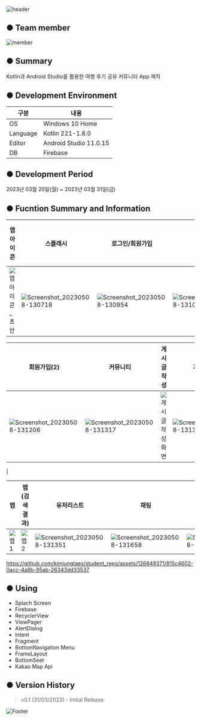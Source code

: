 ![header](https://capsule-render.vercel.app/api?type=waving&color=gradient&height=200&section=header&text=🏖️떠나자&fontSize=55)

● Team member
---------------------------
![member](https://github.com/kimjungtaes/student_repo/assets/126849371/29a7a653-0484-460b-9700-c61861f3fcaf)

● Summary
---------------------------
Kotlin과 Android Studio를 활용한 여행 후기 공유 커뮤니티 App 제작

● Development Environment
-------------
|구분|내용|
|---|------------------|
|OS|Windows 10 Home|
|Language|Kotlin 221-1.8.0|
|Editor|Android Studio 11.0.15|
|DB|Firebase|

● Development Period
----------------
2023년 03월 20일(월) ~ 2023년 03월 31일(금)


● Fucntion Summary and Information
-------------
|앱 아이콘|스플래시|로그인/회원가입|로그인|회원가입(1)|
|------|-----|--------|-----------|--------------|
|![앱 아이콘_초안](https://github.com/KimHuiseon230/firebaseTest23041904_repo/assets/126849356/3789fc5c-78f9-424f-bd51-28d2f3dac620)|![Screenshot_20230508-130718](https://github.com/KimHuiseon230/firebaseTest23041904_repo/assets/126849356/2d6cb5f4-9ba1-4232-84c1-7de631deadff)|![Screenshot_20230508-130954](https://github.com/KimHuiseon230/firebaseTest23041904_repo/assets/126849356/d27910d5-f4a9-4033-8a78-1754598445ea)|![Screenshot_20230508-131041](https://github.com/KimHuiseon230/firebaseTest23041904_repo/assets/126849356/034ae10c-c31f-42fc-bb7a-bcef9d79b861)|![회원가입3](https://github.com/KimHuiseon230/firebaseTest23041904_repo/assets/126849356/40a44ab2-3db6-4543-9cfa-73743a8fd985)|


|회원가입(2)|커뮤니티|게시글 작성|게시글 상세|게시글 삭제|
|----|----|------|---------|--------|
|![Screenshot_20230508-131206](https://github.com/KimHuiseon230/firebaseTest23041904_repo/assets/126849356/9d0055c7-2389-453a-b140-69d4409294d8)|![Screenshot_20230508-131317](https://github.com/KimHuiseon230/firebaseTest23041904_repo/assets/126849356/caa131e6-61ae-40f8-b52b-3e4fb9535ab1)|![게시글 작성화면](https://github.com/KimHuiseon230/firebaseTest23041904_repo/assets/126849356/7dd36992-e316-479d-b5e7-7988fc213f1a)|![Screenshot_20230508-131336](https://github.com/KimHuiseon230/firebaseTest23041904_repo/assets/126849356/9b1850cf-cc2e-4389-ac60-79122635ddec)|![Screenshot_20230510-153025](https://github.com/KimHuiseon230/firebaseTest23041904_repo/assets/126849356/bf52ad09-5945-4eb4-9059-263df146d5c8)
|


|맵|맵(검색결과)|유저리스트|채팅|로그아웃|
|------|--------|------|------|----|
|![맵1](https://github.com/KimHuiseon230/firebaseTest23041904_repo/assets/126849356/9805d50e-148a-491f-a501-8eb5fbdaf8f2)|![맵2](https://github.com/KimHuiseon230/firebaseTest23041904_repo/assets/126849356/2de3825f-02f7-4d0d-84b6-95687db6579b)|![Screenshot_20230508-131351](https://github.com/KimHuiseon230/firebaseTest23041904_repo/assets/126849356/bf8e2ae1-c4f6-404d-8ca0-abb46a9dd55d)|![Screenshot_20230508-131658](https://github.com/KimHuiseon230/firebaseTest23041904_repo/assets/126849356/a3ce042d-1e0b-49df-a82a-93628b3fd9e4)|![Screenshot_20230508-131753](https://github.com/KimHuiseon230/firebaseTest23041904_repo/assets/126849356/9d1e7d20-0878-4250-b798-9a1c3ef8163a)|

https://github.com/kimjungtaes/student_repo/assets/126849371/815c4602-0acc-4a8b-95ab-26343dd33537

● Using
-------------
+ Splach Screen
+ Firebase
+ RecyclerView
+ ViewPager
+ AlertDialog
+ Intent
+ Fragment
+ BottomNavigation Menu
+ FrameLayout
+ BottomSeet
+ Kakao Map Api


● Version History
-------------
> v0.1 (31/03/2023) - Initial Release

![Footer](https://capsule-render.vercel.app/api?type=waving&color=gradient&height=200&section=footer)
